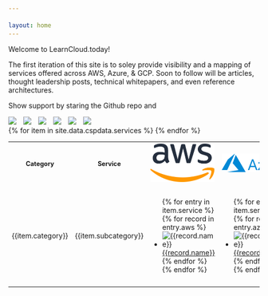 ```yaml
---

layout: home
---
```

<head>
    <meta charset="utf-8">
    <link rel="icon" type="image/x-icon" href="img/favicon/favicon.ico"/>
    <meta http-equiv="X-UA-Compatible" content="IE=edge">
    <meta name="viewport" content="width=device-width, initial-scale=1">
    <META NAME="Keywords" CONTENT="aws, azure, gcp, csp, cloud, cloud service provider, cloud computing, cloud services">
    <META NAME="Description" CONTENT="Mapping of services offered by Public Cloud Service Providers">
    <META NAME="Author" CONTENT="Abrom Douglas III">
    <link rel="canonical" href="https://learncloud.today/">
    <title>LearnCloud.today</title>
</head>
<!-- ========================= addthis sharing ========================= -->
<script type="text/javascript" src="//s7.addthis.com/js/300/addthis_widget.js#pubid=ra-63d59243da3cfde4"></script>
<!-- ========================= intro info ========================= -->
<div class="introinfo">
	<p>Welcome to LearnCloud.today!</p>
	<p>The first iteration of this site is to soley provide visibility and a mapping of services offered across AWS, Azure, & GCP. Soon to follow will be articles, thought leadership posts, technical whitepapers, and even reference architectures.</p>
	<p>Show support by staring the Github repo and </p>
</div>
<div>
	<a href="https://github.com/iamabrom" target="_blank"> <img style="height:1.3em; width:auto; margin-right:10px" src="https://img.shields.io/github/followers/iamabrom?label=Follow%20%40iamAbrom&style=social"></a>
    <a href="https://github.com/iamabrom/learncloud" target="_blank"> <img style="height:1.3em; width:auto; margin-right:10px" src="https://img.shields.io/github/stars/iamabrom/learncloud?label=Repo%20Stars&style=social"></a>
    <a href="https://github.com/iamabrom/learncloud/issues" target="_blank"> <img style="height:1.3em; width:auto; margin-right:10px" src="https://img.shields.io/github/issues-raw/iamabrom/learncloud"></a>
	<a href="https://authn.cc/@abrom" target="_blank"> <img style="height:1.3em; width:auto; margin-right:10px" src="https://img.shields.io/mastodon/follow/109379946434563076?domain=https%3A%2F%2Fauthn.cc&style=social"></a>
    <a href="https://twitter.com/iamAbrom" target="_blank"> <img style="height:1.3em; width:auto; margin-right:10px" src="https://img.shields.io/twitter/follow/iamabrom?style=social"></a>
    <a href="https://www.buymeacoffee.com/abrom" target="_blank"> <img style="height:1.3em; width:auto; margin-right:10px" src="https://badgen.net/badge/icon/Buy me a coffee/yellow?icon=buymeacoffee&label"></a>
</div>
<!-- ========================= mapping table ========================= -->
<table id="cloudservices">
  <tr align="center" style="position: sticky; top: 0; z-index: 1;" class="header">
	<th style="font-size: 1.30vw; width:10%">Category</th>
    <th style="font-size: 1.30vw; width:10%">Service</th>
    <th><img  src="img/csp_logos/aws.svg" alt="AWS Logo" class="awslogo"/></th>
	<th><img  src="img/csp_logos/azure.svg" alt="Azure Logo" class="azurelogo"/></th>
	<th><img  src="img/csp_logos/gcp.svg" alt="GCP Logo" class="gcplogo"/></th>
  </tr>
	{% for item in site.data.cspdata.services %}
	<tr>
		<td>{{item.category}}</td>
		<td>{{item.subcategory}}</td>
		<td>
			<ul>
			    {% for entry in item.service %} 
					{% for record in entry.aws %}
						<li ><img src="img/icons/aws/{{record.icon}}" alt="{{record.name}}" > <a href="{{record.link}}" target="_blank" alt="{{record.name}}">{{record.name}}</a></li>
					{% endfor %}	
				{% endfor %}	
			</ul>
		</td>
		<td>
			<ul>
			    {% for entry in item.service %} 
					{% for record in entry.azure %}
						<li><img src="img/icons/azure/{{record.icon}}" alt="{{record.name}}"  ><a href="{{record.link}}" target="_blank" alt="{{record.name}}">{{record.name}}</a></li>
					{% endfor %}	
				{% endfor %}	
			</ul>
		</td>
		<td>
			<ul>
			    {% for entry in item.service %} 
				{% for record in entry.google %}
					<li><img src="img/icons/gcp/{{record.icon}}" alt="{{record.name}}" ><a href="{{record.link}}" target="_blank" alt="{{record.name}}">{{record.name}}</a></li>
				{% endfor %}	
				{% endfor %}	
			</ul>
		</td>
	</tr>
	{% endfor %}
</table>